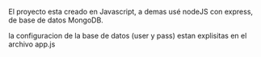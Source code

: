 
El proyecto esta creado en Javascript, a demas usé nodeJS con express, de base de datos MongoDB.

la configuracion de la base de datos (user y pass) estan explisitas en el archivo app.js
